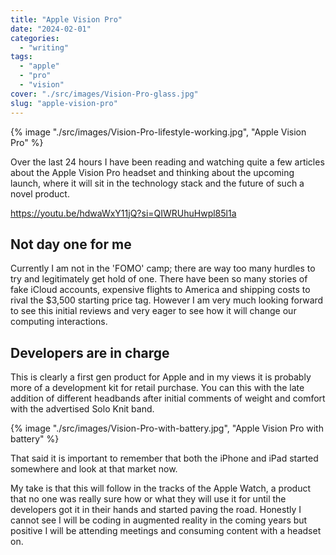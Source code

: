 ```yaml
---
title: "Apple Vision Pro"
date: "2024-02-01"
categories: 
  - "writing"
tags: 
  - "apple"
  - "pro"
  - "vision"
cover: "./src/images/Vision-Pro-glass.jpg"
slug: "apple-vision-pro"
---
```


{% image "./src/images/Vision-Pro-lifestyle-working.jpg", "Apple Vision Pro" %}

Over the last 24 hours I have been reading and watching quite a few articles about the Apple Vision Pro headset and thinking about the upcoming launch, where it will sit in the technology stack and the future of such a novel product.

https://youtu.be/hdwaWxY11jQ?si=QIWRUhuHwpl85l1a

## Not day one for me

Currently I am not in the 'FOMO' camp; there are way too many hurdles to try and legitimately get hold of one. There have been so many stories of fake iCloud accounts, expensive flights to America and shipping costs to rival the $3,500 starting price tag. However I am very much looking forward to see this initial reviews and very eager to see how it will change our computing interactions.

## Developers are in charge

This is clearly a first gen product for Apple and in my views it is probably more of a development kit for retail purchase. You can this with the late addition of different headbands after initial comments of weight and comfort with the advertised Solo Knit band.

{% image "./src/images/Vision-Pro-with-battery.jpg", "Apple Vision Pro with battery" %}

That said it is important to remember that both the iPhone and iPad started somewhere and look at that market now.

My take is that this will follow in the tracks of the Apple Watch, a product that no one was really sure how or what they will use it for until the developers got it in their hands and started paving the road. Honestly I cannot see I will be coding in augmented reality in the coming years but positive I will be attending meetings and consuming content with a headset on.
